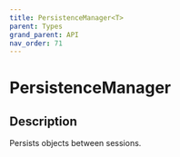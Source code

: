 ```yaml
---
title: PersistenceManager<T>
parent: Types
grand_parent: API
nav_order: 71
---
```


# PersistenceManager<T>

## Description

Persists objects between sessions.
